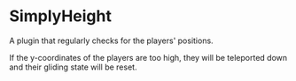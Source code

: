 # SimplyHeight

A plugin that regularly checks for the players' positions.

If the y-coordinates of the players are too high, they will be teleported down 
and their gliding state will be reset.

